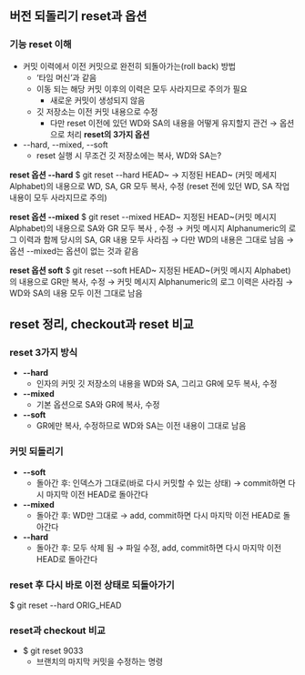 ## 버전 되돌리기 reset과 옵션

### 기능 reset 이해
- 커밋 이력에서 이전 커밋으로 완전히 되돌아가는(roll back) 방법
    - ‘타임 머신’과 같음
    - 이동 되는 해당 커밋 이후의 이력은 모두 사라지므로 주의가 필요
        - 새로운 커밋이 생성되지 않음
    - 깃 저장소는 이전 커밋 내용으로 수정
        - 다만 reset 이전에 있던 WD와 SA의 내용을 어떻게 유지할지 관건
            → 옵션으로 처리
**reset의 3가지 옵션**
- --hard, --mixed, --soft
    - reset 실행 시 무조건 깃 저장소에는 복사, WD와 SA는?

**reset 옵션 --hard**
$ git reset --hard HEAD~
→ 지정된 HEAD~ (커밋 메세지 Alphabet)의 내용으로 WD, SA, GR 모두 복사, 수정 
  (reset 전에 있던 WD, SA 작업 내용이 모두 사라지므로 주의)

**reset 옵션 --mixed**
$ git reset --mixed HEAD~
지정된 HEAD~(커밋 메시지 Alphabet)의 내용으로 SA와 GR 모두 복사 , 수정
→ 커밋 메시지 Alphanumeric의 로그 이력과 함께 당시의 SA, GR 내용 모두 사라짐 
→ 다만 WD의 내용은 그대로 남음 
→ 옵션 --mixed는 옵션이 없는 것과 같음

**reset 옵션 soft**
$ git reset --soft HEAD~
지정된 HEAD~(커밋 메시지 Alphabet)의 내용으로 GR만 복사, 수정
→ 커밋 메시지 Alphanumeric의 로그 이력은 사라짐
→ WD와 SA의 내용 모두 이전 그대로 남음

## reset 정리, checkout과 reset 비교

### reset 3가지 방식
- **--hard**
    - 인자의 커밋 깃 저장소의 내용을 WD와 SA, 그리고 GR에 모두 복사, 수정
- **--mixed**
    - 기본 옵션으로 SA와 GR에 복사, 수정
- **--soft**
    - GR에만 복사, 수정하므로 WD와 SA는 이전 내용이 그대로 남음

### 커밋 되돌리기

- **--soft**
    - 돌아간 후: 인덱스가 그대로(바로 다시 커밋할 수 있는 상태)
        → commit하면 다시 마지막 이전 HEAD로 돌아간다
- **--mixed**
    - 돌아간 후: WD만 그대로
        → add, commit하면 다시 마지막 이전 HEAD로 돌아간다
- **--hard**
    - 돌아간 후: 모두 삭제 됨
        → 파일 수정, add, commit하면 다시 마지막 이전 HEAD로 돌아간다

### reset 후 다시 바로 이전 상태로 되돌아가기
$ git reset --hard ORIG_HEAD

### reset과 checkout 비교
- $ git reset 9033
    - 브랜치의 마지막 커밋을 수정하는 명령
